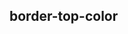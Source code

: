 ## border-top-color


<!-- CSSJSON.border-top-color.description -->

<!-- CSSJSON.border-top-color.syntax -->

<!-- CSSJSON.border-top-color.values -->

<!-- CSSJSON.border-top-color.compatibility -->

<!-- CSSJSON.border-top-color.reference -->